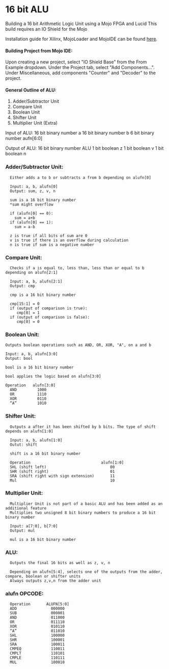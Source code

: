 # 16 bit ALU
Building a 16 bit Arithmetic Logic Unit using a Mojo FPGA and Lucid
This build requires an IO Shield for the Mojo

Installation guide for Xilinx, MojoLoader and MojoIDE can be found [here](https://github.com/weijin96/16bitALU/blob/master/InstallGuide.md).


#### Building Project from Mojo IDE:

  Upon creating a new project, select "IO Shield Base" from the From Example dropdown.
  Under the Project tab, select "Add Components...".
  Under Miscellaneous, add components "Counter" and "Decoder" to the project.
  


#### General Outline of ALU:
  1. Adder/Subtractor Unit
  2. Compare Unit
  3. Boolean Unit
  4. Shifter Unit
  5. Multiplier Unit (Extra)
  
  
  Input of ALU:  16 bit binary number a
                 16 bit binary number b
                 6 bit binary number aufn[6:0]
                 
  Output of ALU: 16 bit binary number ALU
                 1 bit boolean z
                 1 bit boolean v
                 1 bit boolean n
               
               
               
###  Adder/Subtractor Unit:
  
      Either adds a to b or subtracts a from b depending on alufn[0]
  
      Input: a, b, alufn[0]
      Output: sum, z, v, n
      
      sum is a 16 bit binary number
      *sum might overflow
      
      if (alufn[0] == 0):
        sum = a+b
      if (alufn[0] == 1):
        sum = a-b
        
      z is true if all bits of sum are 0
      v is true if there is an overflow during calculation
      n is true if sum is a negative number
  
###  Compare Unit:
  
      Checks if a is equal to, less than, less than or equal to b depending on alufn[2:1]
  
      Input: a, b, alufn[2:1]
      Output: cmp
      
      cmp is a 16 bit binary number
      
      cmp[15:1] = 0
      if (output of comparison is true):
         cmp[0] = 1
      if (output of comparison is false):
         cmp[0] = 0
         
###  Boolean Unit:
  
    Outputs boolean operations such as AND, OR, XOR, "A", on a and b
  
    Input: a, b, alufn[3:0]
    Output: bool
    
    bool is a 16 bit binary number
    
    bool applies the logic based on alufn[3:0]
    
    Operation   alufn[3:0]
      AND         1000
      OR          1110
      XOR         0110
      “A”         1010
      
 ###  Shifter Unit:
   
      Outputs a after it has been shifted by b bits. The type of shift depends on alufn[1:0]
   
      Input: a, b, alufn[1:0]
      Outut: shift
      
      shift is a 16 bit binary number
      
      Operation                               alufn[1:0]
      SHL (shift left)                            00
      SHR (shift right)                           01
      SRA (shift right with sign extension)       11
      Mul                                         10

   
 ###  Multiplier Unit:
      
      Multiplier Unit is not part of a basic ALU and has been added as an additional feature
      Multiplies two unsigned 8 bit binary numbers to produce a 16 bit binary number
      
      Input: a[7:0], b[7:0]
      Output: mul
      
      mul is a 16 bit binary number


 ###  ALU:
      
      Outputs the final 16 bits as well as z, v, n
      
      Depending on alufn[5:4], selects one of the outputs from the adder, compare, boolean or shifter units
      Always outputs z,v,n from the adder unit
      
      
      
 ### alufn OPCODE:
      
      Operation       ALUFN[5:0]     
      ADD               000000
      SUB               000001 
      AND               011000 
      OR                011110 
      XOR               010110
      “A”               011010
      SHL               100000 
      SHR               100001 
      SRA               100011
      CMPEQ             110011
      CMPLT             110101 
      CMPLE             110111
      MUL               100010
